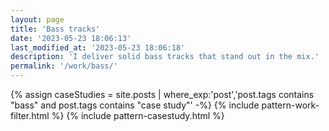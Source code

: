 ```yaml
---
layout: page
title: 'Bass tracks'
date: '2023-05-23 18:06:13'
last_modified_at: '2023-05-23 18:06:18'
description: 'I deliver solid bass tracks that stand out in the mix.'
permalink: '/work/bass/'
---
```

{% assign caseStudies = site.posts | where_exp:'post','post.tags contains "bass" and post.tags contains "case study"' -%}
{% include pattern-work-filter.html %}
{% include pattern-casestudy.html %}